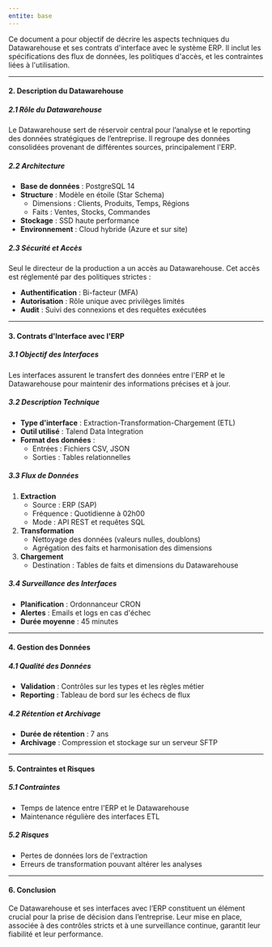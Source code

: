 ```yaml
---
entite: base
---
```

Ce document a pour objectif de décrire les aspects techniques du Datawarehouse et ses contrats d'interface avec le système ERP. Il inclut les spécifications des flux de données, les politiques d'accès, et les contraintes liées à l'utilisation.

---

#### 2. Description du Datawarehouse

##### 2.1 Rôle du Datawarehouse

Le Datawarehouse sert de réservoir central pour l’analyse et le reporting des données stratégiques de l’entreprise. Il regroupe des données consolidées provenant de différentes sources, principalement l'ERP.

##### 2.2 Architecture

- **Base de données** : PostgreSQL 14
- **Structure** : Modèle en étoile (Star Schema)
    - Dimensions : Clients, Produits, Temps, Régions
    - Faits : Ventes, Stocks, Commandes
- **Stockage** : SSD haute performance
- **Environnement** : Cloud hybride (Azure et sur site)

##### 2.3 Sécurité et Accès

Seul le directeur de la production a un accès au Datawarehouse. Cet accès est réglementé par des politiques strictes :

- **Authentification** : Bi-facteur (MFA)
- **Autorisation** : Rôle unique avec privilèges limités
- **Audit** : Suivi des connexions et des requêtes exécutées

---

#### 3. Contrats d'Interface avec l'ERP

##### 3.1 Objectif des Interfaces

Les interfaces assurent le transfert des données entre l'ERP et le Datawarehouse pour maintenir des informations précises et à jour.

##### 3.2 Description Technique

- **Type d'interface** : Extraction-Transformation-Chargement (ETL)
- **Outil utilisé** : Talend Data Integration
- **Format des données** :
    - Entrées : Fichiers CSV, JSON
    - Sorties : Tables relationnelles

##### 3.3 Flux de Données

1. **Extraction**
    - Source : ERP (SAP)
    - Fréquence : Quotidienne à 02h00
    - Mode : API REST et requêtes SQL
2. **Transformation**
    - Nettoyage des données (valeurs nulles, doublons)
    - Agrégation des faits et harmonisation des dimensions
3. **Chargement**
    - Destination : Tables de faits et dimensions du Datawarehouse

##### 3.4 Surveillance des Interfaces

- **Planification** : Ordonnanceur CRON
- **Alertes** : Emails et logs en cas d'échec
- **Durée moyenne** : 45 minutes

---

#### 4. Gestion des Données

##### 4.1 Qualité des Données

- **Validation** : Contrôles sur les types et les règles métier
- **Reporting** : Tableau de bord sur les échecs de flux

##### 4.2 Rétention et Archivage

- **Durée de rétention** : 7 ans
- **Archivage** : Compression et stockage sur un serveur SFTP

---

#### 5. Contraintes et Risques

##### 5.1 Contraintes

- Temps de latence entre l'ERP et le Datawarehouse
- Maintenance régulière des interfaces ETL

##### 5.2 Risques

- Pertes de données lors de l'extraction
- Erreurs de transformation pouvant altérer les analyses

---

#### 6. Conclusion

Ce Datawarehouse et ses interfaces avec l’ERP constituent un élément crucial pour la prise de décision dans l’entreprise. Leur mise en place, associée à des contrôles stricts et à une surveillance continue, garantit leur fiabilité et leur performance.